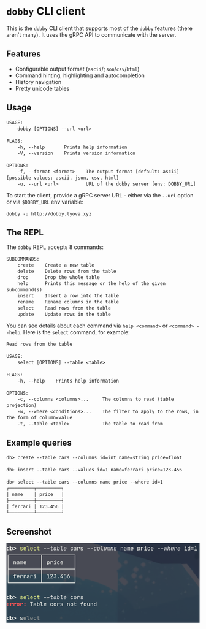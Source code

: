 # `dobby` CLI client

This is the `dobby` CLI client that supports most of the `dobby` features (there aren't many).
It uses the gRPC API to communicate with the server.

## Features

- Configurable output format (`ascii`/`json`/`csv`/`html`)
- Command hinting, highlighting and autocompletion
- History navigation
- Pretty unicode tables

## Usage

```
USAGE:
    dobby [OPTIONS] --url <url>

FLAGS:
    -h, --help       Prints help information
    -V, --version    Prints version information

OPTIONS:
    -f, --format <format>    The output format [default: ascii]  [possible values: ascii, json, csv, html]
    -u, --url <url>          URL of the dobby server [env: DOBBY_URL]
```

To start the client, provide a gRPC server URL - either via the `--url` option or via `$DOBBY_URL` env variable:

```
dobby -u http://dobby.lyova.xyz
```

## The REPL

The `dobby` REPL accepts 8 commands:

```
SUBCOMMANDS:
    create    Create a new table
    delete    Delete rows from the table
    drop      Drop the whole table
    help      Prints this message or the help of the given subcommand(s)
    insert    Insert a row into the table
    rename    Rename columns in the table
    select    Read rows from the table
    update    Update rows in the table
```

You can see details about each command via `help <command>` or `<command> --help`. Here is the `select` command, for example:

```
Read rows from the table

USAGE:
    select [OPTIONS] --table <table>

FLAGS:
    -h, --help    Prints help information

OPTIONS:
    -c, --columns <columns>...     The columns to read (table projection)
    -w, --where <conditions>...    The filter to apply to the rows, in the form of column=value
    -t, --table <table>            The table to read from
```

## Example queries

```
db> create --table cars --columns id=int name=string price=float

db> insert --table cars --values id=1 name=ferrari price=123.456

db> select --table cars --columns name price --where id=1
┌─────────┬─────────┐
│ name    │ price   │
├─────────┼─────────┤
│ ferrari │ 123.456 │
└─────────┴─────────┘
```

## Screenshot

![screenshot](./img/cli-screenshot.png)
